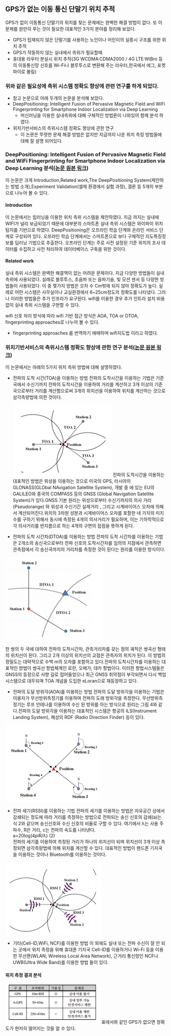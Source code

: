 ## GPS가 없는 이동 통신 단말기 위치 추적 

GPS가 없이 이동통신 단말기의 위치를 찾는 문제에는 완벽한 해결 방법이 없다.
또 이 문제를 원만히 푸는 것이 필요한 대표적인 3가지 분야를 정리해 보았다. 
   * GPS가 탑재되지 않은 단말기를 사용하는 노인이나 어린이의 실종시 구조를 위한 위치 추적
   * GPS가 작동하지 않는 실내에서 측위가 필요할때
   * 휴대용 라우터 분실시 위치 추적(3G WCDMA·CDMA2000 / 4G LTE·WiBro 등의 이동통신망 신호를 Wi-Fi나 블루투스로 변환해 주는 라우터,한국에서 에그, 포켓파이로 불림)
### 위와 같은 필요성에 측위 시스템 정확도 향상에 관련 연구를 하게 되었다. 
* 참고 논문으로 아래 두개의 논문을 분석해 보았다. 
 * DeepPositioning:  Intelligent Fusion of Pervasive Magnetic Field and WiFi Fingerprinting for Smartphone Indoor Localization via Deep Learning
    * 머신러닝을 이용한 실내측위에 대해 구체적인 방법론이 나와있어 함께 분석 하였다.
  * 위치기반서비스의 측위시스템 정확도 향상에 관한 연구
    * 이 논문은 뚜렷한 문제 해결 방법은 없지만 지금까지 나온 위치 측정 방법들에 대해 잘 설명 되어있다.
 
### DeepPositioning:  Intelligent Fusion of Pervasive Magnetic Field and WiFi Fingerprinting for Smartphone Indoor Localization via Deep Learning 분석([논문 원본 링크](https://ieeexplore.ieee.org/document/8260607))

이 논문은 크게  Introduction,Related work,The DeepPositioning System(제안하는 방법 소개),Experiment Validation(셀제 환경에서 실험 과정), 결론 등 5개의 부분으로 나누어 볼 수 있다. 

#### Introduction 
이 논문에서는 립러닝을 이용한 위치 측위 시스템을 제안하였다. 지금 까지는 실내에 WIFI가 널리 보급되었기 때문에 대부분의 스마트폰 실내 측위 시스템은 와이파이 위치탐지를 기반으로 하였다. DeepPositioning은 오프라인 학습 단계와 온라인 서비스 단계로 구성되어 있다. 오프라인 학습 단계에서는 스마트폰으로 보다 구체적인 지도특징정보를 딥러닝 기법으로 추출한다. 오프라인 단계는 주로 사전 설정된 기준 위치의 조사 데이터를 수집하고 사전 처리하여 데이터베이스 구축을 위한 것이다.

#### Related work
실내 측위 시스템은 완벽한 해결책이 없는 어려운 문제이다. 지금 다양한 방법들이 실내 측위에 사용되었다. 실례로 블루투스, 초음파 또는 음파기술, 빛 모션 센서 등 다양한 방법들이 사용되었다. 이 중 몇가지 방법은 오차 수 Cm밖에 되지 않아 정확도가 높다. 실례로 어떤 시스템은 사무실이나 교실환경에서 6~25cm정도의 정확도를 나타냈다. 그러나 이러한 방법들은 추가 인프라가 요구된다. wifi를 이용한 경우 추가 인트라 설치 비용없이 실내 측위 시스템을 구현할 수 있다. 

wifi 신호 처리 방식에 따라 wifi 기반 접근 방식은 AOA, TOA or DTOA, fingerprinting approaches로 나누어 볼 수 있다. 
* fingerprinting approaches 를 번역하기 애매하며 wifi지도법 이라고 하였다.






### 위치기반서비스의 측위시스템 정확도 향상에 관한 연구 분석([논문 원본 링크](http://www.dbpia.co.kr/journal/articleDetail?nodeId=NODE02500799))

이 논문에서는 아래의 5가지 위치 측위 방법에 대해 설명하였다.
* 전파의 도착 시간(TOA)을 이용하는 방법
  전파의 도착시간을 이용하는 기법은 기준국에서 수신기까지 전파의 도착시간을 이용하여 거리를 계산하고 3개 이상의 기준국으로부터 거리를 계산함으로써 3개의 위치선을 이용하여 위치를 계산하는 것으로 삼각측량법에 의한 것이다.
  
  ![TOA기법 윈리](./TOA.PNG)
전파의 도착시간을 이용하는 대표적인 방법은 위성을 이용하는 것으로 미국의 GPS, 러시아의 GLONASS(GLObal NAvigation Satellite System), 개발 중    에 있는 EU의 GALILEO와 중국의 COMPASS 등의 GNSS (Global Navigation Satellite System)가 있다.GNSS 기본 원리는 위성으로부터 수신기까지의 의사  거리(Pseudorange) 와 위성과 수신기간 실제거리 , 그리고 시계바이어스 오차에 의해서 계산되어진다.위치의 3차원 성분과 시계바이어스 오차를 포함한 네 가지의 미지수를 구하기 위해서 동시에 측정된 4개의 의사거리가 필요하며, 이는 기하학적으로 각 의사거리를 반지름으로 하는 4개의 구면의 접점을 뜻하게 된다.

  
* 전파의 도착 시간차(DTOA)를 이용하는 방법
전파의 도착 시간차를 이용하는 기법은 2개소의 송신국으로부터 전파 신호의 도착시간차를 임의의 지점에서 관측하면 관측점에서 각 송신국까지의 거리차를 측정한 것이 된다는 원리를 이용한 방식이다.

![DTOA기법 원리](./DTOA.PNG)

한 쌍의 두 국에 대하여 전파의 도착시간차, 관측거리차를 갖는 점의 궤적은 쌍곡선 형태의 위치선이 된다. 그리고 2개 이상의 위치선의 교점은 관측자의 위치가 된다. 이 방법의 정밀도는 대략적으로 수백 m의 오차를 포함하고 있다.전파의 도착시간차를 이용하는 대표적인 방법이 쌍곡선 항법체계인 로란, 오메가, 데카 항법이다. 이러한 항법시스템들은 GNSS의 등장으로 사향 길로 접어들었으나 최근 GNSS 취약점이 부각되면서 다시 백업시스템으로 대두되며 TOA 개념을 도입한 eLoran으로 재등장하고 있다.



* 전파의 도달 방위각(AOA)를 이용하는 방법
전파의 도달 방위각을 이용하는 기법은 이용자가 무선방위측정기를 이용하여 전파의 도래 방위각을 측정한다. 무선방위측정기는 루프 안테나를 이용하여 수신
된 방위를 아는 방식으로 원리는 그림 4와 같다.전파의 도달 방위각을 이용하는 대표적인 시스템은 항공의 ILS(Instrument Landing System), 해상의 RDF 
(Radio Direction Finder) 등이 있다.

![AOA기법 원리](./AOA.PNG)

* 전파 세기(RSSI)를 이용하는 기법
  전파의 세기를 이용하는 방법은 자유공간 상에서 감쇄되는 정도에 따라 거리를 측정하는 방법으로 전파되는 송신 신호의 감쇄(a)는 식 2와 같으며 송신신호와 수신 신호의 비율로 구할 수 있다. 여기에서 λ는 사용 주파수, R은 거리, c는 전파의 속도를 나타낸다.\
  a=20log(4*pi*R/λ)   (2)\
  전파의 세기를 이용하여 측정된 거리가 하나의 위치선이 되며 위치선이 3개 이상 측정되면 삼각측량법에 의해 위치를 계산할 수 있다. 대표적인 방법이 핸드폰 기지국을 이용하는 것이나 Bluetooth를 이용하는 것이다. 
  
![RSSI기법 원리](./RSSI.PNG)
  
  * 기타(Cell-ID,WiFi, NCF)를 이용한 방법
이 외에도 실내 또는 전파 수신이 잘 안 되는 곳에서 위치 측정을 위해 휴대폰 기지국 Cell-ID를 이용하거나 Wi-Fi 등을 이용한 무선랜(WLAN; Wireless Local Area Network), 근거리 통신망인 NCF나 UWB(Ultra Wide Band)를 이용한 방법 들이 있다.
#### 위치 측정 결과 분석
![위치 측정 결과 분석](./table1.PNG)
표에서와 같인 GPS가 없으면 정확도가 현저히 떨어지는 것을 알 수 있다. 








